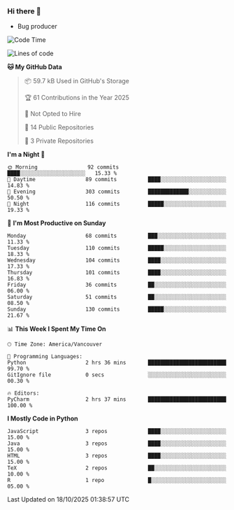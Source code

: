 ### Hi there 👋
* Bug producer


<!--START_SECTION:waka-->
![Code Time](http://img.shields.io/badge/Code%20Time-1%2C339%20hrs%2059%20mins-blue)

![Lines of code](https://img.shields.io/badge/From%20Hello%20World%20I%27ve%20Written-251.4%20thousand%20lines%20of%20code-blue)

**🐱 My GitHub Data** 

> 📦 59.7 kB Used in GitHub's Storage 
 > 
> 🏆 61 Contributions in the Year 2025
 > 
> 🚫 Not Opted to Hire
 > 
> 📜 14 Public Repositories 
 > 
> 🔑 3 Private Repositories 
 > 
**I'm a Night 🦉** 

```text
🌞 Morning                92 commits          ████░░░░░░░░░░░░░░░░░░░░░   15.33 % 
🌆 Daytime                89 commits          ████░░░░░░░░░░░░░░░░░░░░░   14.83 % 
🌃 Evening                303 commits         █████████████░░░░░░░░░░░░   50.50 % 
🌙 Night                  116 commits         █████░░░░░░░░░░░░░░░░░░░░   19.33 % 
```
📅 **I'm Most Productive on Sunday** 

```text
Monday                   68 commits          ███░░░░░░░░░░░░░░░░░░░░░░   11.33 % 
Tuesday                  110 commits         █████░░░░░░░░░░░░░░░░░░░░   18.33 % 
Wednesday                104 commits         ████░░░░░░░░░░░░░░░░░░░░░   17.33 % 
Thursday                 101 commits         ████░░░░░░░░░░░░░░░░░░░░░   16.83 % 
Friday                   36 commits          ██░░░░░░░░░░░░░░░░░░░░░░░   06.00 % 
Saturday                 51 commits          ██░░░░░░░░░░░░░░░░░░░░░░░   08.50 % 
Sunday                   130 commits         █████░░░░░░░░░░░░░░░░░░░░   21.67 % 
```


📊 **This Week I Spent My Time On** 

```text
🕑︎ Time Zone: America/Vancouver

💬 Programming Languages: 
Python                   2 hrs 36 mins       █████████████████████████   99.70 % 
GitIgnore file           0 secs              ░░░░░░░░░░░░░░░░░░░░░░░░░   00.30 % 

🔥 Editors: 
PyCharm                  2 hrs 37 mins       █████████████████████████   100.00 % 
```

**I Mostly Code in Python** 

```text
JavaScript               3 repos             ████░░░░░░░░░░░░░░░░░░░░░   15.00 % 
Java                     3 repos             ████░░░░░░░░░░░░░░░░░░░░░   15.00 % 
HTML                     3 repos             ████░░░░░░░░░░░░░░░░░░░░░   15.00 % 
TeX                      2 repos             ██░░░░░░░░░░░░░░░░░░░░░░░   10.00 % 
R                        1 repo              █░░░░░░░░░░░░░░░░░░░░░░░░   05.00 % 
```




 Last Updated on 18/10/2025 01:38:57 UTC
<!--END_SECTION:waka-->
